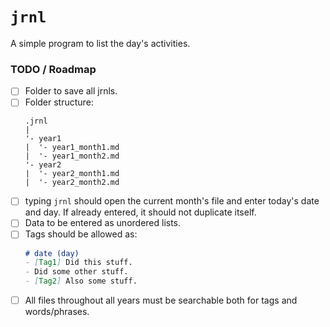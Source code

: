 # `jrnl`
A simple program to list the day's activities.

### TODO / Roadmap
- [ ] Folder to save all jrnls.
- [ ] Folder structure:
  ``` 
  .jrnl
  |
  '- year1
  |  '- year1_month1.md
  |  '- year1_month2.md
  '- year2
  |  '- year2_month1.md
  |  '- year2_month2.md
  ```
- [ ] typing `jrnl` should open the current month's file and enter today's date and day. If already entered, it should not duplicate itself.
- [ ] Data to be entered as unordered lists.
- [ ] Tags should be allowed as:
  ```md
  # date (day)
  - [Tag1] Did this stuff.
  - Did some other stuff.
  - [Tag2] Also some stuff.
  ```
- [ ] All files throughout all years must be searchable both for tags and words/phrases.
